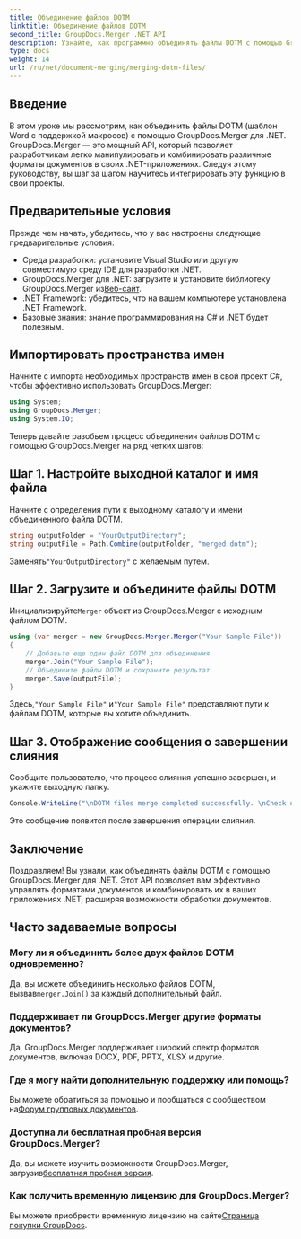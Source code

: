 ```yaml
---
title: Объединение файлов DOTM
linktitle: Объединение файлов DOTM
second_title: GroupDocs.Merger .NET API
description: Узнайте, как программно объединять файлы DOTM с помощью GroupDocs.Merger для .NET. Это подробное руководство содержит пошаговые инструкции для разработчиков.
type: docs
weight: 14
url: /ru/net/document-merging/merging-dotm-files/
---
```

## Введение
В этом уроке мы рассмотрим, как объединить файлы DOTM (шаблон Word с поддержкой макросов) с помощью GroupDocs.Merger для .NET. GroupDocs.Merger — это мощный API, который позволяет разработчикам легко манипулировать и комбинировать различные форматы документов в своих .NET-приложениях. Следуя этому руководству, вы шаг за шагом научитесь интегрировать эту функцию в свои проекты.
## Предварительные условия
Прежде чем начать, убедитесь, что у вас настроены следующие предварительные условия:
- Среда разработки: установите Visual Studio или другую совместимую среду IDE для разработки .NET.
-  GroupDocs.Merger для .NET: загрузите и установите библиотеку GroupDocs.Merger из[Веб-сайт](https://releases.groupdocs.com/merger/net/).
- .NET Framework: убедитесь, что на вашем компьютере установлена .NET Framework.
- Базовые знания: знание программирования на C# и .NET будет полезным.

## Импортировать пространства имен
Начните с импорта необходимых пространств имен в свой проект C#, чтобы эффективно использовать GroupDocs.Merger:
```csharp
using System; 
using GroupDocs.Merger;
using System.IO;
```

Теперь давайте разобьем процесс объединения файлов DOTM с помощью GroupDocs.Merger на ряд четких шагов:
## Шаг 1. Настройте выходной каталог и имя файла
Начните с определения пути к выходному каталогу и имени объединенного файла DOTM.
```csharp
string outputFolder = "YourOutputDirectory";
string outputFile = Path.Combine(outputFolder, "merged.dotm");
```
 Заменять`"YourOutputDirectory"` с желаемым путем.
## Шаг 2. Загрузите и объедините файлы DOTM
 Инициализируйте`Merger` объект из GroupDocs.Merger с исходным файлом DOTM.
```csharp
using (var merger = new GroupDocs.Merger.Merger("Your Sample File"))
{
    // Добавьте еще один файл DOTM для объединения
    merger.Join("Your Sample File");
    // Объедините файлы DOTM и сохраните результат
    merger.Save(outputFile);
}
```
 Здесь,`"Your Sample File"` и`"Your Sample File"` представляют пути к файлам DOTM, которые вы хотите объединить.
## Шаг 3. Отображение сообщения о завершении слияния
Сообщите пользователю, что процесс слияния успешно завершен, и укажите выходную папку.
```csharp
Console.WriteLine("\nDOTM files merge completed successfully. \nCheck output in {0}", outputFolder);
```
Это сообщение появится после завершения операции слияния.

## Заключение
Поздравляем! Вы узнали, как объединять файлы DOTM с помощью GroupDocs.Merger для .NET. Этот API позволяет вам эффективно управлять форматами документов и комбинировать их в ваших приложениях .NET, расширяя возможности обработки документов.

## Часто задаваемые вопросы
### Могу ли я объединить более двух файлов DOTM одновременно?
 Да, вы можете объединить несколько файлов DOTM, вызвав`merger.Join()` за каждый дополнительный файл.
### Поддерживает ли GroupDocs.Merger другие форматы документов?
Да, GroupDocs.Merger поддерживает широкий спектр форматов документов, включая DOCX, PDF, PPTX, XLSX и другие.
### Где я могу найти дополнительную поддержку или помощь?
 Вы можете обратиться за помощью и пообщаться с сообществом на[Форум групповых документов](https://forum.groupdocs.com/c/merger/32).
### Доступна ли бесплатная пробная версия GroupDocs.Merger?
 Да, вы можете изучить возможности GroupDocs.Merger, загрузив[бесплатная пробная версия](https://releases.groupdocs.com/).
### Как получить временную лицензию для GroupDocs.Merger?
 Вы можете приобрести временную лицензию на сайте[Страница покупки GroupDocs](https://purchase.groupdocs.com/temporary-license/).